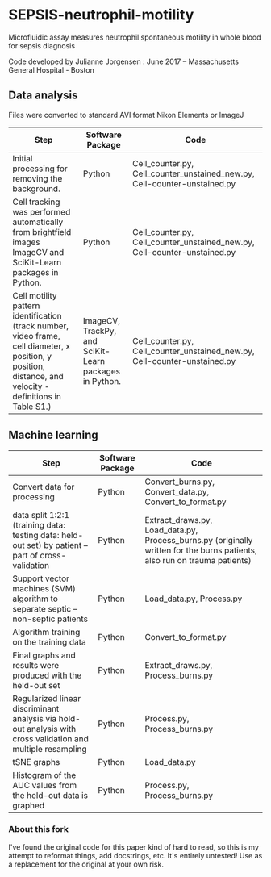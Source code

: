 # SEPSIS-neutrophil-motility
Microfluidic assay measures neutrophil spontaneous motility in whole blood for sepsis diagnosis

Code developed by Julianne Jorgensen : June 2017 – Massachusetts General Hospital - Boston

## Data analysis
Files were converted to standard AVI format	Nikon Elements or ImageJ

**Step** |**Software Package** |**Code**
--- |--- |---
Initial processing for removing the background. |Python	|Cell_counter.py, Cell_counter_unstained_new.py, Cell-counter-unstained.py
Cell tracking was performed automatically from brightfield images	ImageCV and SciKit-Learn packages in Python. |Python |Cell_counter.py, Cell_counter_unstained_new.py, Cell-counter-unstained.py
Cell motility pattern identification (track number, video frame, cell diameter, x position, y position, distance, and velocity - definitions in Table S1.) 	|ImageCV, TrackPy, and SciKit-Learn packages in Python.	|Cell_counter.py, Cell_counter_unstained_new.py, Cell-counter-unstained.py


## Machine learning

**Step** |**Software Package** |**Code**
--- |--- |---
Convert data for processing	|Python	 |Convert_burns.py, Convert_data.py, Convert_to_format.py
data split 1:2:1 (training data: testing data: held-out set) by patient – part of cross-validation |Python	|Extract_draws.py, Load_data.py, Process_burns.py (originally written for the burns patients, also run on trauma patients)
Support vector machines (SVM) algorithm to separate septic – non-septic patients |Python |Load_data.py, Process.py
Algorithm training on the training data	|Python |Convert_to_format.py
Final graphs and results were produced with the held-out set	|Python	| Extract_draws.py,  Process_burns.py
Regularized linear discriminant analysis via hold-out analysis with cross validation and multiple resampling |Python |Process.py, Process_burns.py 
tSNE graphs	|Python	|Load_data.py
Histogram of the AUC values from the held-out data is graphed |Python	| Process.py, Process_burns.py


### About this fork
I've found the original code for this paper kind of hard to read, so this is my attempt to reformat things, add docstrings, etc. It's entirely untested! Use as a replacement for the original at your own risk.
